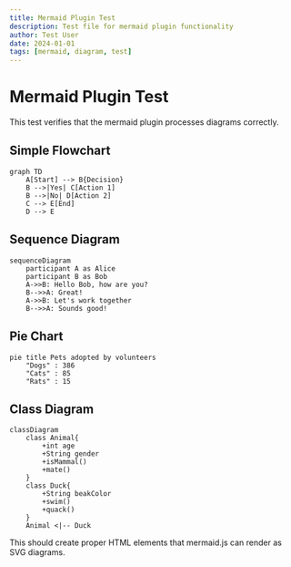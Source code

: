 ```yaml
---
title: Mermaid Plugin Test
description: Test file for mermaid plugin functionality
author: Test User
date: 2024-01-01
tags: [mermaid, diagram, test]
---
```


# Mermaid Plugin Test

This test verifies that the mermaid plugin processes diagrams correctly.

## Simple Flowchart

```mermaid
graph TD
    A[Start] --> B{Decision}
    B -->|Yes| C[Action 1]
    B -->|No| D[Action 2]
    C --> E[End]
    D --> E
```

## Sequence Diagram

```mermaid
sequenceDiagram
    participant A as Alice
    participant B as Bob
    A->>B: Hello Bob, how are you?
    B-->>A: Great!
    A->>B: Let's work together
    B-->>A: Sounds good!
```

## Pie Chart

```mermaid
pie title Pets adopted by volunteers
    "Dogs" : 386
    "Cats" : 85
    "Rats" : 15
```

## Class Diagram

```mermaid
classDiagram
    class Animal{
        +int age
        +String gender
        +isMammal()
        +mate()
    }
    class Duck{
        +String beakColor
        +swim()
        +quack()
    }
    Animal <|-- Duck
```

This should create proper HTML elements that mermaid.js can render as SVG diagrams. 